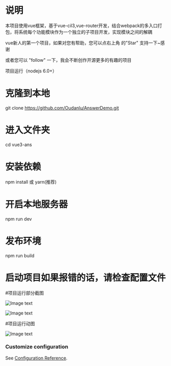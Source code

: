 说明
=====
本项目使用vue框架，基于vue-cil3,vue-router开发，结合webpack的多入口打包，将系统每个功能模块作为一个独立的子项目开发，实现模块之间的解耦

vue新人的第一个项目，如果对您有帮助，您可以点右上角 的"Star" 支持一下~感谢

或者您可以 "follow" 一下，我会不断创作开源更多的有趣的项目

项目运行（nodejs 6.0+）
# 克隆到本地
git clone https://github.com/Oudanlu/AnswerDemo.git

# 进入文件夹
cd vue3-ans

# 安装依赖
npm install 或 yarn(推荐)

# 开启本地服务器
npm run dev

# 发布环境
npm run build

# 启动项目如果报错的话，请检查配置文件

#项目运行部分截图

![Image text](https://raw.githubusercontent.com/Oudanlu/AnswerDemo/master/src/assets/images/%E6%8D%95%E8%8E%B71.PNG)


![Image text](https://raw.githubusercontent.com/Oudanlu/AnswerDemo/master/src/assets/images/%E6%8D%95%E8%8E%B722.PNG)

#项目运行动图

![Image text](https://raw.githubusercontent.com/Oudanlu/AnswerDemo/master/src/assets/images/vuedemo.gif)

### Customize configuration
See [Configuration Reference](https://cli.vuejs.org/config/).

